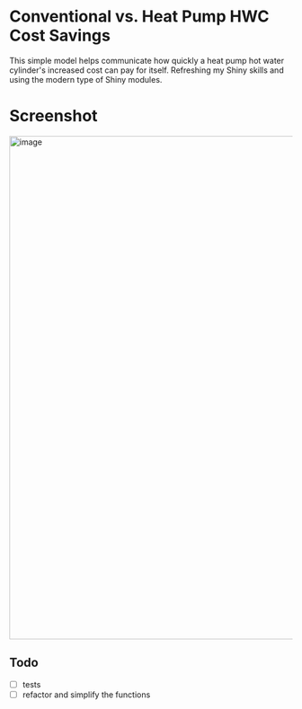 # Conventional vs. Heat Pump HWC Cost Savings

This simple model helps communicate how quickly a heat pump hot water cylinder's increased cost can pay for itself. Refreshing my Shiny skills and using the modern type of Shiny modules. 

# Screenshot

<img width="896" alt="image" src="https://user-images.githubusercontent.com/119403/125583738-3b6c746f-a231-48ec-b757-5e6b8241195f.png">

## Todo 

* [ ] tests
* [ ] refactor and simplify the functions
